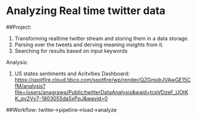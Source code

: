 # Analyzing Real time twitter data 

##Project: 
1. Transforming realtime twitter stream and storing them in a data storage. 
2. Parsing over the tweets and derving meaning insights from it. 
3. Searching for results based on input keywords

Analysis:

1. US states sentiments and Acitvities
Dashboard:
https://spotfire.cloud.tibco.com/spotfire/wp/render/QZGmidrJVAwGE15CfM/analysis?file=/users/anagrawa/Public/twitterDataAnalysis&waid=tcpVDzeF_UOtKK_qv2Vv7-1803055da5xPpJ&wavid=0
   
   

##Workflow: 
twitter->pipeline->load->analyze
